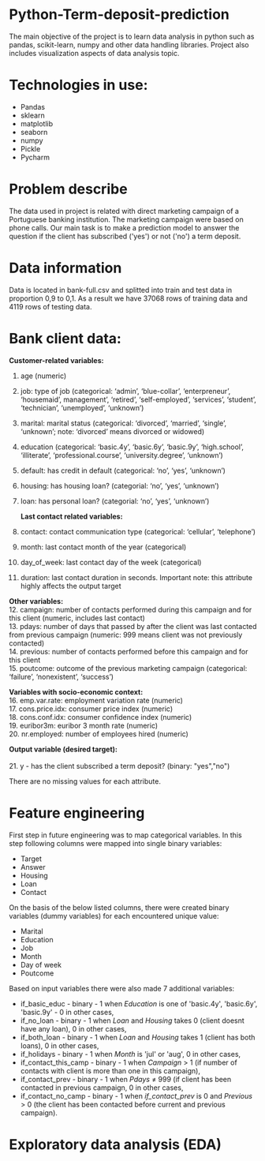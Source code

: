 # Python-Term-deposit-prediction
The main objective of the project is to learn data analysis in python such as pandas, scikit-learn, numpy and other data handling libraries. Project also includes visualization aspects of data analysis topic.

# Technologies in use:
- Pandas
- sklearn
- matplotlib
- seaborn
- numpy
- Pickle
- Pycharm

# Problem describe
The data used in project is related with direct marketing campaign of a Portuguese banking institution. The marketing campaign were based on phone calls. Our main task is to make a prediction model to answer the question if the client has subscribed ('yes') or not ('no') a term deposit.

# Data information
Data is located in bank-full.csv and splitted into train and test data in proportion 0,9 to 0,1. As a result we have 37068 rows of training data and 4119 rows of testing data. 
# Bank client data:

**Customer-related variables:**  
1. age (numeric)  
2. job: type of job (categorical: ‘admin’, ‘blue-collar’,  ‘enterpreneur’, ‘housemaid’, management’, ‘retired’, ‘self-employed’, ‘services’, ‘student’, ‘technician’, ‘unemployed’, ‘unknown’)  
3. marital: marital status (categorical: ‘divorced’, ‘married’, ‘single’, ‘unknown’; note: ‘divorced’ means divorced or widowed)  
4. education (categorical: ‘basic.4y’, ‘basic.6y’, ‘basic.9y’, ‘high.school’, ‘illiterate’, ‘professional.course’, ‘university.degree’, ‘unknown’)  
5. default: has credit in default (categorical: ‘no’, ‘yes’, ‘unknown’)  
6. housing: has housing loan? (categorial: ‘no’, ‘yes’, ‘unknown’)  
7. loan: has personal loan? (categorial: ‘no’, ‘yes’, ‘unknown’)  

   **Last contact related variables:**   
 8.  contact: contact communication type (categorical: ‘cellular’, ‘telephone’)  
 9.  month: last contact month of the year (categorical)  
 10. day_of_week: last contact day of the week (categorical)  
 11. duration: last contact duration in seconds. Important note: this attribute highly affects the output target  

  **Other variables:** <br/>
 12.   campaign: number of contacts performed during this campaign and for this client (numeric, includes last contact)  
 13.   pdays: number of days that passed by after the client was last contacted from previous campaign (numeric: 999 means client was not previously contacted)  
 14.   previous: number of contacts performed before this campaign and for this client  
 15.   poutcome: outcome of the previous marketing campaign (categorical: ‘failure’, ‘nonexistent’, ‘success’)  

  **Variables with socio-economic context:**  
  16. emp.var.rate: employment variation rate (numeric)  
  17. cons.price.idx: consumer price index (numeric)  
  18. cons.conf.idx: consumer confidence index (numeric)  
  19. euribor3m: euribor 3 month rate (numeric)  
  20. nr.employed: number of employees hired (numeric)  

  **Output variable (desired target):**<br/>  
    21. y - has the client subscribed a term deposit? (binary: "yes","no")

There are no missing values for each attribute.

# Feature engineering
First step in future engineering was to map categorical variables. In this step following columns were mapped into single binary variables:
- Target
- Answer
- Housing
- Loan
- Contact 

On the basis of the below listed columns, there were created binary variables (dummy variables) for each encountered unique value:
- Marital
- Education
- Job
- Month
- Day of week
- Poutcome

Based on input variables there were also made 7 additional variables:
- if_basic_educ - binary - 1 when <i>Education</i> is one of 'basic.4y', 'basic.6y', 'basic.9y' - 0 in other cases,
- if_no_loan - binary - 1 when <i>Loan</i> and <i>Housing</i> takes 0 (client doesnt have any loan), 0 in other cases,
- if_both_loan - binary - 1 when <i>Loan</i> and <i>Housing</i> takes 1 (client has both loans), 0 in other cases,
- if_holidays - binary - 1 when <i>Month</i> is 'jul' or 'aug', 0 in other cases,
- if_contact_this_camp - binary - 1 when <i>Campaign</i> > 1 (if number of contacts with client is more than one in this campaign),
- if_contact_prev - binary - 1 when <i>Pdays</i> ≠ 999 (if client has been contacted in previous campaign, 0 in other cases,
- if_contact_no_camp - binary - 1 when <i>if_contact_prev</i> is 0 and <i>Previous</i> > 0 (the client has been contacted before current and previous campaign).

# Exploratory data analysis (EDA)
